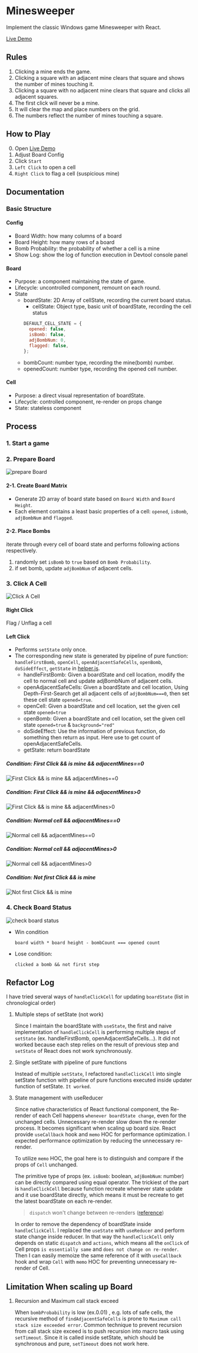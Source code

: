 # Minesweeper

Implement the classic Windows game Minesweeper with React.

[Live Demo](https://hhow09.github.io/minesweeper/)

## Rules

1. Clicking a mine ends the game.
2. Clicking a square with an adjacent mine clears that square and shows the number of mines touching it.
3. Clicking a square with no adjacent mine clears that square and clicks all adjacent squares.
4. The first click will never be a mine.
5. It will clear the map and place numbers on the grid.
6. The numbers reflect the number of mines touching a square.

## How to Play

0. Open [Live Demo](https://hhow09.github.io/minesweeper/)
1. Adjust Board Config
2. Click `Start`
3. `Left Click` to open a cell
4. `Right Click` to flag a cell (suspicious mine)

## Documentation

### Basic Structure

#### Config

- Board Width: how many columns of a board
- Board Height: how many rows of a board
- Bomb Probability: the probability of whether a cell is a mine
- Show Log: show the log of function execution in Devtool console panel

#### Board

- Purpose: a component maintaining the state of game.
- Lifecycle: uncontrolled component, remount on each round.
- State
  - boardState: 2D Array of cellState, recording the current board status.
    - cellState: Object type, basic unit of boardState, recording the cell status
    ```javascript
    DEFAULT_CELL_STATE = {
      opened: false,
      isBomb: false,
      adjBombNum: 0,
      flagged: false,
    };
    ```
  - bombCount: number type, recording the mine(bomb) number.
  - openedCount: number type, recording the opened cell number.

#### Cell

- Purpose: a direct visual representation of boardState.
- Lifecycle: controlled component, re-render on props change
- State: stateless component

## Process

### 1. Start a game

### 2. Prepare Board

![prepare Board](https://github.com/hhow09/minesweeper/blob/master/flowchart/prepare-board.png?raw=true)

#### 2-1. Create Board Matrix

- Generate 2D array of board state based on `Board Width` and `Board Height`.
- Each element contains a least basic properties of a cell: `opened`, `isBomb`, `adjBombNum` and `flagged`.

#### 2-2. Place Bombs

iterate through every cell of board state and performs following actions respectively.

1. randomly set `isBomb` to `true` based on `Bomb Probability`.
2. if set bomb, update `adjBombNum` of adjacent cells.

### 3. Click A Cell

![Click A Cell](https://github.com/hhow09/minesweeper/blob/master/flowchart/click-a-cell.png?raw=true)

#### Right Click

Flag / Unflag a cell

#### Left Click

- Performs `setState` only once.
- The corresponding new state is generated by pipeline of pure function: `handleFirstBomb`, `openCell`, `openAdjacentSafeCells`, `openBomb`, `doSideEffect`, `getState` in [helper.js](https://github.com/hhow09/minesweeper/blob/master/src/helper.js).
  - handleFirstBomb: Given a boardState and cell location, modify the cell to normal cell and update adjBombNum of adjacent cells.
  - openAdjacentSafeCells: Given a boardState and cell location, Using Depth-First-Search get all adjacent cells of `adjBombNum===0`, then set these cell state `opened=true`.
  - openCell: Given a boardState and cell location, set the given cell state `opened=true`
  - openBomb: Given a boardState and cell location, set the given cell state `opened=true` & `background="red"`
  - doSideEffect: Use the information of previous function, do something then return as input. Here use to get count of openAdjacentSafeCells.
  - getState: return boardState

##### Condition: First Click && is mine && adjacentMines==0

![First Click && is mine && adjacentMines==0](https://github.com/hhow09/minesweeper/blob/master/flowchart/detail-first-click-bomb-adj0.png?raw=true)

##### Condition: First Click && is mine && adjacentMines>0

![First Click && is mine && adjacentMines>0](https://github.com/hhow09/minesweeper/blob/master/flowchart/detail-first-click-bomb-adj1.png?raw=true)

##### Condition: Normal cell && adjacentMines==0

![Normal cell && adjacentMines==0](https://github.com/hhow09/minesweeper/blob/master/flowchart/detail-normal-adj0.png?raw=true)

##### Condition: Normal cell && adjacentMines>0

![Normal cell && adjacentMines>0](https://github.com/hhow09/minesweeper/blob/master/flowchart/detail-normal-adj1.png?raw=true)

##### Condition: Not first Click && is mine

![Not first Click && is mine](https://github.com/hhow09/minesweeper/blob/master/flowchart/click-bomb.png?raw=true)

### 4. Check Board Status

![check board status](https://github.com/hhow09/minesweeper/blob/master/flowchart/check-board-status.png?raw=true)

- Win condition

  ```
  board width * board height - bombCount === opened count
  ```

- Lose condition:
  ```
  clicked a bomb && not first step
  ```

## Refactor Log

I have tried several ways of `handleClickCell` for updating `boardState` (list in chronological order)

1. Multiple steps of setState (not work)

   Since I maintain the boardState with `useState`, the first and naive implementation of `handleClickCell` is performing multiple steps of `setState` (ex. handleFirstBomb, openAdjacentSafeCells...). It did not worked because each step relies on the result of previous step and `setState` of React does not work synchronously.

2. Single setState with pipeline of pure functions

   Instead of multiple `setState`, I refactored `handleClickCell` into single setState function with pipeline of pure functions executed inside updater function of setState. `It worked`.

3. State management with useReducer

   Since native characteristics of React functional component, the Re-render of each Cell happens `whenever boardState change`, even for the unchanged cells. Unnecessary re-render slow down the re-render process. It becomes significant when scaling up board size. React provide `useCallback` hook and `memo` HOC for performance optimization. I expected performance optimization by reducing the unnecessary re-render.

   To utilize `memo` HOC, the goal here is to distinguish and compare if the props of `Cell` unchanged.

   The primitive type of props (ex. `isBomb`: boolean, `adjBombNum`: number) can be directly compared using equal operator. The trickiest of the part is `handleClickCell` because function recreate whenever state update and it use boardState directly, which means it must be recreate to get the latest boardState on each re-render.

   > `dispatch` won't change between re-renders ([reference](https://reactjs.org/docs/hooks-faq.html#how-to-avoid-passing-callbacks-down))

   In order to remove the dependency of boardState inside `handleClickCell`. I replaced the `useState` with `useReducer` and perform state change inside reducer. In that way the `handleClickCell` only depends on static `dispatch` and `actions`, which means all the `onClick` of Cell props `is essentially same` and `does not change on re-render`. Then I can easily memoize the same reference of it with `useCallback` hook and wrap `Cell` with `memo` HOC for preventing unnecessary re-render of Cell.

## Limitation When scaling up Board

1. Recursion and Maximum call stack exceed

   When `bombProbability` is low (ex.0.01) , e.g. lots of safe cells, the recursive method of `findAdjacentSafeCells` is prone to `Maximum call stack size exceeded error`. Common technique to prevent recursion from call stack size exceed is to push recursion into macro task using `setTimeout`. Since it is called inside setState, which should be synchronous and pure, `setTimeout` does not work here.
